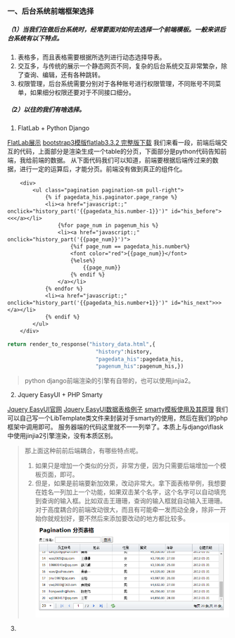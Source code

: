 ### 一、后台系统前端框架选择
##### （1）当我们在做后台系统时，经常要面对如何去选择一个前端模板。一般来讲后台系统有以下特点。
1. 表格多，而且表格需要根据所选列进行动态选择导表。
2. 交互多，与传统的展示一个静态网页不同，复杂的后台系统交互非常繁杂，除了查询、编辑，还有各种跳转。
3. 权限管理，后台系统需要分别对于各种账号进行权限管理，不同账号不同菜单，如果细分权限还要对于不同接口细分。

##### （2）以往的我们有啥选择。
1. FlatLab + Python Django

[FlatLab展示](http://thevectorlab.net/flatlab/)
[bootstrap3模版flatlab3.3.2 完整版下载](http://download.csdn.net/download/zengyi083011/8447049)
我们来看一段，前端后端交互的代码，上面部分是渲染生成一个table的分页，下面部分是python代码告知前端，我给前端的数据。
从下面代码我们可以知道，前端要根据后端传过来的数据，进行一定的运算后，才能分页。前端没有做到真正的组件化。
```vbscript-html
	<div>
        <ul class="pagination pagination-sm pull-right">
            {% if pagedata_his.paginator.page_range %} 
            <li><a href="javascript:;" onclick="history_part('{{pagedata_his.number-1}}')" id="his_before"><<</a></li> 
                {%for page_num in pagenum_his %}
                <li><a href="javascript:;" onclick="history_part('{{page_num}}')"> 
                    {%if page_num == pagedata_his.number%} 
                    <font color="red">{{page_num}}</font> 
                    {%else%} 
                        {{page_num}} 
                    {% endif %}
                </a></li> 
            {% endfor %} 
            <li><a href="javascript:;" onclick="history_part('{{pagedata_his.number+1}}')" id="his_next">>></a></li> 
            {% endif %}
        </ul>
    </div>
```
``` python
return render_to_response("history_data.html",{
                            "history":history,
                            "pagedata_his":pagedata_his,
                            "pagenum_his":pagenum_his,})
```
> python django前端渲染的引擎有自带的，也可以使用jinjia2。

2. Jquery EasyUI + PHP Smarty

[Jquery EasyUI官网](http://www.jeasyui.net/)
[Jquery EasyUI数据表格例子](http://www.jeasyui.net/demo/331.html)
[smarty模板使用及其原理](http://www.yiibai.com/smarty/smarty_install.html)
我们可以自己写一个LibTemplate类文件来封装对于smarty的使用，然后在我们的php框架中调用即可。
服务器端的代码这里就不一一列举了。本质上与django\flask 中使用jinjia2引擎渲染，没有本质区别。


> 那上面这种前前后端耦合，有哪些特点呢。
> 1. 如果只是增加一个类似的分页，非常方便，因为只需要后端增加一个模板页面，即可。
> 2. 但是，如果是前端要新加效果，改动非常大。拿下面表格举例，我想要在姓名一列加上一个功能，如果双击某个名字，这个名字可以自动填充到查询的输入框。比如双击王珊珊，查询的输入框就自动输入王珊珊。对于高度耦合的前端改动很大，而且有可能牵一发而动全身，除非一开始你就规划好，要不然后来添加要改动的地方都比较多。
![Alt text](./分页表格.png)


3. 